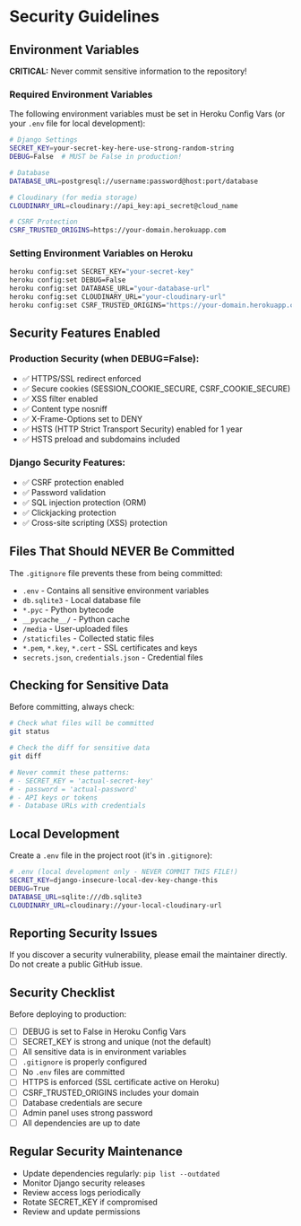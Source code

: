 # Security Guidelines

## Environment Variables

**CRITICAL:** Never commit sensitive information to the repository!

### Required Environment Variables

The following environment variables must be set in Heroku Config Vars (or your `.env` file for local development):

```bash
# Django Settings
SECRET_KEY=your-secret-key-here-use-strong-random-string
DEBUG=False  # MUST be False in production!

# Database
DATABASE_URL=postgresql://username:password@host:port/database

# Cloudinary (for media storage)
CLOUDINARY_URL=cloudinary://api_key:api_secret@cloud_name

# CSRF Protection
CSRF_TRUSTED_ORIGINS=https://your-domain.herokuapp.com
```

### Setting Environment Variables on Heroku

```bash
heroku config:set SECRET_KEY="your-secret-key"
heroku config:set DEBUG=False
heroku config:set DATABASE_URL="your-database-url"
heroku config:set CLOUDINARY_URL="your-cloudinary-url"
heroku config:set CSRF_TRUSTED_ORIGINS="https://your-domain.herokuapp.com"
```

## Security Features Enabled

### Production Security (when DEBUG=False):
- ✅ HTTPS/SSL redirect enforced
- ✅ Secure cookies (SESSION_COOKIE_SECURE, CSRF_COOKIE_SECURE)
- ✅ XSS filter enabled
- ✅ Content type nosniff
- ✅ X-Frame-Options set to DENY
- ✅ HSTS (HTTP Strict Transport Security) enabled for 1 year
- ✅ HSTS preload and subdomains included

### Django Security Features:
- ✅ CSRF protection enabled
- ✅ Password validation
- ✅ SQL injection protection (ORM)
- ✅ Clickjacking protection
- ✅ Cross-site scripting (XSS) protection

## Files That Should NEVER Be Committed

The `.gitignore` file prevents these from being committed:

- `.env` - Contains all sensitive environment variables
- `db.sqlite3` - Local database file
- `*.pyc` - Python bytecode
- `__pycache__/` - Python cache
- `/media` - User-uploaded files
- `/staticfiles` - Collected static files
- `*.pem`, `*.key`, `*.cert` - SSL certificates and keys
- `secrets.json`, `credentials.json` - Credential files

## Checking for Sensitive Data

Before committing, always check:

```bash
# Check what files will be committed
git status

# Check the diff for sensitive data
git diff

# Never commit these patterns:
# - SECRET_KEY = 'actual-secret-key'
# - password = 'actual-password'
# - API keys or tokens
# - Database URLs with credentials
```

## Local Development

Create a `.env` file in the project root (it's in `.gitignore`):

```bash
# .env (local development only - NEVER COMMIT THIS FILE!)
SECRET_KEY=django-insecure-local-dev-key-change-this
DEBUG=True
DATABASE_URL=sqlite:///db.sqlite3
CLOUDINARY_URL=cloudinary://your-local-cloudinary-url
```

## Reporting Security Issues

If you discover a security vulnerability, please email the maintainer directly. Do not create a public GitHub issue.

## Security Checklist

Before deploying to production:

- [ ] DEBUG is set to False in Heroku Config Vars
- [ ] SECRET_KEY is strong and unique (not the default)
- [ ] All sensitive data is in environment variables
- [ ] `.gitignore` is properly configured
- [ ] No `.env` files are committed
- [ ] HTTPS is enforced (SSL certificate active on Heroku)
- [ ] CSRF_TRUSTED_ORIGINS includes your domain
- [ ] Database credentials are secure
- [ ] Admin panel uses strong password
- [ ] All dependencies are up to date

## Regular Security Maintenance

- Update dependencies regularly: `pip list --outdated`
- Monitor Django security releases
- Review access logs periodically
- Rotate SECRET_KEY if compromised
- Review and update permissions

